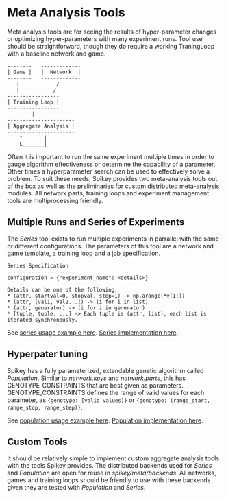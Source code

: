 # Meta Analysis Tools

Meta analysis tools are for seeing the results of hyper-parameter changes or optimizing hyper-parameters with many experiment runs.
Tool use should be straightforward, though they do require a working TraningLoop with a baseline network and game.

```none
--------   -------------
| Game |   |  Network  |
--------   -------------
   |            /
   |           /
-----------------
| Training Loop |
-----------------
        |
----------------------
| Aggregate Analysis |
----------------------
    ^       |
    L_______|
```

Often it is important to run the same experiment multiple times in order to gauge algorithm effectiveness or determine the capability of a parameter.
Other times a hyperparameter search can be used to effectively
solve a problem.
To suit these needs, Spikey provides two meta-analysis tools out of the box as well as the preliminaries for custom distributed meta-analysis modules.
All network parts, training loops and experiment management tools are multiprocessing friendly.

## Multiple Runs and Series of Experiments

The _Series_ tool exists to run multiple experiments in parrallel with
the same or different configurations.
The parameters of this tool are a network and game template, a training loop and a job specification.

```none
Series Specification
---------------------
configuration = {"experiment_name": <details>}

Details can be one of the following,
* (attr, startval=0, stopval, step=1) -> np.arange(*v[1:])
* (attr, [val1, val2...]) -> (i for i in list)
* (attr, generator) -> (i for i in generator)
* [tuple, tuple, ...] -> Each tuple is (attr, list), each list is iterated synchronously.
```

See [series usage example here](https://github.com/SpikeyCNS/spikey/blob/master/examples/run_series.py). [Series implementation here](https://github.com/SpikeyCNS/spikey/blob/master/spikey/meta/series.py).

## Hyperpater tuning

Spikey has a fully parameterized, extendable genetic algorithm called _Population_.
Similar to _network.keys_ and _network.parts_,
this has GENOTYPE_CONSTRAINTS that are best given as
parameters.
GENOTYPE_CONSTRAINTS defines the range of valid values for each parameter, as
```{genotype: [valid values]}``` or ```{genotype: (range_start, range_stop, range_step)}```.

See [population usage example here](https://github.com/SpikeyCNS/spikey/blob/master/examples/run_meta.py). [Population implementation here](https://github.com/SpikeyCNS/spikey/blob/master/spikey/meta/population.py).

## Custom Tools

It should be relatively simple to implement custom aggregate analysis tools
with the tools Spikey provides.
The distributed backends used for _Series_ and _Population_ are open for
reuse in _spikey/meta/backends_.
All networks, games and training loops should be friendly to use with these
backends given they are tested with _Population_ and _Series_.
